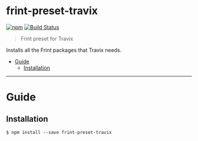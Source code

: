 # frint-preset-travix

[![npm](https://img.shields.io/npm/v/frint-preset-travix.svg)](https://www.npmjs.com/package/frint-preset-travix) [![Build Status](https://img.shields.io/travis/Travix-International/frint-preset-travix/master.svg)](http://travis-ci.org/Travix-International/frint-preset-travix)

> Frint preset for Travix

Installs all the Frint packages that Travix needs.

<!-- MarkdownTOC autolink=true bracket=round -->

- [Guide](#guide)
  - [Installation](#installation)

<!-- /MarkdownTOC -->

---

# Guide

## Installation

```
$ npm install --save frint-preset-travix
```
